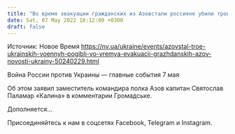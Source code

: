 ```yaml
---
title: "Во время эвакуации гражданских из Азовстали россияне убили троих украинских военных — заместитель командира полка Азов"
date: Sat, 07 May 2022 18:12:00 +0300
draft: false
---
```

Источник: Новое Время https://nv.ua/ukraine/events/azovstal-troe-ukrainskih-voennyh-pogibli-vo-vremya-evakuacii-grazhdanskih-azov-novosti-ukrainy-50240229.html


Война России против Украины — главные события 7 мая

Об этом заявил заместитель командира полка Азов капитан Святослав Паламар «Калина» в комментарии Громадське.

Дополняется…

Присоединяйтесь к нам в соцсетях Facebook, Telegram и Instagram.
